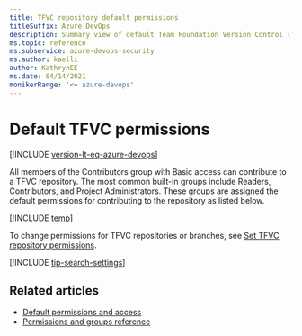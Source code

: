 ```yaml
---
title: TFVC repository default permissions
titleSuffix: Azure DevOps
description: Summary view of default Team Foundation Version Control (TFVC) repository permissions 
ms.topic: reference
ms.subservice: azure-devops-security
ms.author: kaelli
author: KathrynEE
ms.date: 04/14/2021
monikerRange: '<= azure-devops'
---
```



# Default TFVC permissions

[!INCLUDE [version-lt-eq-azure-devops](../../includes/version-lt-eq-azure-devops.md)]

All members of the Contributors group with Basic access can contribute to a TFVC repository. The most common built-in groups include Readers, Contributors, and Project Administrators. These groups are assigned the default permissions for contributing to the repository as listed below.

[!INCLUDE [temp](includes/code-tfvc.md)]

To change permissions for TFVC repositories or branches, see [Set TFVC repository permissions](../../repos/tfvc/set-tfvc-repository-permissions.md).

[!INCLUDE [tip-search-settings](../../includes/tip-find-setting-permission.md)]

## Related articles

- [Default permissions and access](permissions-access.md) 
- [Permissions and groups reference](permissions.md) 
